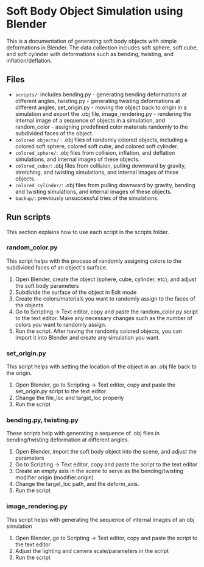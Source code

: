 # Soft Body Object Simulation using Blender

This is a documentation of generating soft body objects with simple deformations in Blender. The data collection includes soft sphere, soft cube, and soft cylinder with deformations such as bending, twisting, and inflation/deflation.

## Files
* `scripts/`: includes bending.py - generating bending deformations at different angles, twisting.py - generating twisting deformations at different angles, set_origin.py - moving the object back to origin in a simulation and export the .obj file, image_rendering.py - rendering the internal image of a sequence of objects in a simulation, and random_color - assigning predefined color materials randomly to the subdivided faces of the object.
* `colored objects/` : .obj files of randomly colored objects, including a colored soft sphere, colored soft cube, and colored soft cylinder.
* `colored_sphere/`: .obj files from collision, inflation, and deflation simulations, and internal images of these objects.
* `colored_cube/`: .obj files from collision, pulling downward by gravity, stretching, and twisting simulations, and internal images of these objects.
* `colored_cylinder/`: .obj files from pulling downward by gravity, bending and twisting simulations, and internal images of these objects.
* `backup/`: previously unsuccessful tries of the simulations.

## Run scripts

This section explains how to use each script in the scripts folder.
### random_color.py
This script helps with the process of randomly assigning colors to the subdivided faces of an object's surface.
1. Open Blender, create the object (sphere, cube, cylinder, etc), and adjust the soft body parameters
2. Subdivide the surface of the object in Edit mode
3. Create the colors/materials you want to randomly assign to the faces of the objects
4. Go to Scripting -> Text editor, copy and paste the random_color.py script to the text editor. Make any necessary changes such as the number of colors you want to randomly assign.
5. Run the script. After having the randomly colored objects, you can import it into Blender and create any simulation you want.

### set_origin.py
This script helps with setting the location of the object in an .obj file back to the origin.
1. Open Blender, go to Scripting -> Text editor, copy and paste the set_origin.py script to the text editor
2. Change the file_loc and target_loc properly
3. Run the script

### bending.py, twisting.py
These scripts help with generating a sequence of .obj files in bending/twisting deformation at different angles.
1. Open Blender, import the soft body object into the scene, and adjust the parameters
2. Go to Scripting -> Text editor, copy and paste the script to the text editor
3. Create an empty axis in the scene to serve as the bending/twisting modifier origin (modifier.origin)
4. Change the target_loc path, and the deform_axis.
5. Run the script

### image_rendering.py
This script helps with generating the sequence of internal images of an obj simulation
1. Open Blender, go to Scripting -> Text editor, copy and paste the script to the text editor
2. Adjust the lighting and camera scale/parameters in the script
3. Run the script
